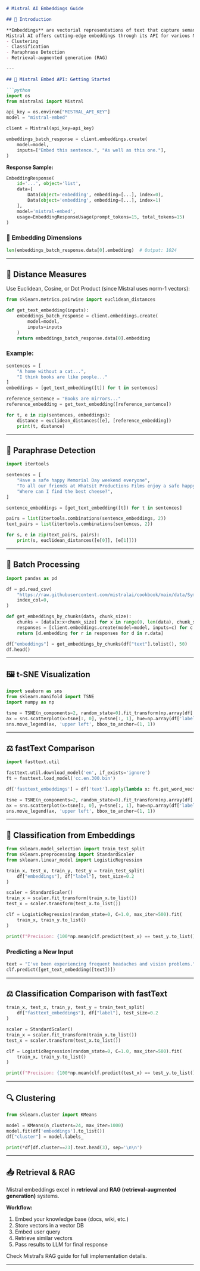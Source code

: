 ```markdown
# Mistral AI Embeddings Guide

## 📌 Introduction

**Embeddings** are vectorial representations of text that capture semantic meaning in high-dimensional space.  
Mistral AI offers cutting-edge embeddings through its API for various NLP tasks like:
- Clustering
- Classification
- Paraphrase Detection
- Retrieval-augmented generation (RAG)

---

## 🧠 Mistral Embed API: Getting Started

```python
import os
from mistralai import Mistral

api_key = os.environ["MISTRAL_API_KEY"]
model = "mistral-embed"

client = Mistral(api_key=api_key)

embeddings_batch_response = client.embeddings.create(
    model=model,
    inputs=["Embed this sentence.", "As well as this one."],
)
```

**Response Sample:**

```python
EmbeddingResponse(
    id='...', object='list',
    data=[
        Data(object='embedding', embedding=[...], index=0),
        Data(object='embedding', embedding=[...], index=1)
    ],
    model='mistral-embed',
    usage=EmbeddingResponseUsage(prompt_tokens=15, total_tokens=15)
)
```

### 📐 Embedding Dimensions
```python
len(embeddings_batch_response.data[0].embedding)  # Output: 1024
```

---

## 📏 Distance Measures

Use Euclidean, Cosine, or Dot Product (since Mistral uses norm-1 vectors):

```python
from sklearn.metrics.pairwise import euclidean_distances

def get_text_embedding(inputs):
    embeddings_batch_response = client.embeddings.create(
        model=model,
        inputs=inputs
    )
    return embeddings_batch_response.data[0].embedding
```

### Example:

```python
sentences = [
    "A home without a cat...",
    "I think books are like people..."
]
embeddings = [get_text_embedding([t]) for t in sentences]

reference_sentence = "Books are mirrors..."
reference_embedding = get_text_embedding([reference_sentence])

for t, e in zip(sentences, embeddings):
    distance = euclidean_distances([e], [reference_embedding])
    print(t, distance)
```

---

## 🔁 Paraphrase Detection

```python
import itertools

sentences = [
    "Have a safe happy Memorial Day weekend everyone",
    "To all our friends at Whatsit Productions Films enjoy a safe happy Memorial Day weekend",
    "Where can I find the best cheese?",
]

sentence_embeddings = [get_text_embedding([t]) for t in sentences]

pairs = list(itertools.combinations(sentence_embeddings, 2))
text_pairs = list(itertools.combinations(sentences, 2))

for s, e in zip(text_pairs, pairs):
    print(s, euclidean_distances([e[0]], [e[1]]))
```

---

## 🧵 Batch Processing

```python
import pandas as pd

df = pd.read_csv(
    "https://raw.githubusercontent.com/mistralai/cookbook/main/data/Symptom2Disease.csv",
    index_col=0,
)

def get_embeddings_by_chunks(data, chunk_size):
    chunks = [data[x:x+chunk_size] for x in range(0, len(data), chunk_size)]
    responses = [client.embeddings.create(model=model, inputs=c) for c in chunks]
    return [d.embedding for r in responses for d in r.data]

df["embeddings"] = get_embeddings_by_chunks(df["text"].tolist(), 50)
df.head()
```

---

## 🖼 t-SNE Visualization

```python
import seaborn as sns
from sklearn.manifold import TSNE
import numpy as np

tsne = TSNE(n_components=2, random_state=0).fit_transform(np.array(df['embeddings'].to_list()))
ax = sns.scatterplot(x=tsne[:, 0], y=tsne[:, 1], hue=np.array(df['label'].to_list()))
sns.move_legend(ax, 'upper left', bbox_to_anchor=(1, 1))
```

---

## ⚖️ fastText Comparison

```python
import fasttext.util

fasttext.util.download_model('en', if_exists='ignore')
ft = fasttext.load_model('cc.en.300.bin')

df['fasttext_embeddings'] = df['text'].apply(lambda x: ft.get_word_vector(x).tolist())

tsne = TSNE(n_components=2, random_state=0).fit_transform(np.array(df['fasttext_embeddings'].to_list()))
ax = sns.scatterplot(x=tsne[:, 0], y=tsne[:, 1], hue=np.array(df['label'].to_list()))
sns.move_legend(ax, 'upper left', bbox_to_anchor=(1, 1))
```

---

## 🧠 Classification from Embeddings

```python
from sklearn.model_selection import train_test_split
from sklearn.preprocessing import StandardScaler
from sklearn.linear_model import LogisticRegression

train_x, test_x, train_y, test_y = train_test_split(
    df["embeddings"], df["label"], test_size=0.2
)

scaler = StandardScaler()
train_x = scaler.fit_transform(train_x.to_list())
test_x = scaler.transform(test_x.to_list())

clf = LogisticRegression(random_state=0, C=1.0, max_iter=500).fit(
    train_x, train_y.to_list()
)

print(f"Precision: {100*np.mean(clf.predict(test_x) == test_y.to_list()):.2f}%")
```

### Predicting a New Input

```python
text = "I've been experiencing frequent headaches and vision problems."
clf.predict([get_text_embedding([text])])
```

---

## ⚖️ Classification Comparison with fastText

```python
train_x, test_x, train_y, test_y = train_test_split(
    df["fasttext_embeddings"], df["label"], test_size=0.2
)

scaler = StandardScaler()
train_x = scaler.fit_transform(train_x.to_list())
test_x = scaler.transform(test_x.to_list())

clf = LogisticRegression(random_state=0, C=1.0, max_iter=500).fit(
    train_x, train_y.to_list()
)

print(f"Precision: {100*np.mean(clf.predict(test_x) == test_y.to_list()):.2f}%")
```

---

## 🔍 Clustering

```python
from sklearn.cluster import KMeans

model = KMeans(n_clusters=24, max_iter=1000)
model.fit(df['embeddings'].to_list())
df["cluster"] = model.labels_

print(*df[df.cluster==23].text.head(3), sep='\n\n')
```

---

## 📥 Retrieval & RAG

Mistral embeddings excel in **retrieval** and **RAG (retrieval-augmented generation)** systems.

**Workflow:**
1. Embed your knowledge base (docs, wiki, etc.)
2. Store vectors in a vector DB
3. Embed user query
4. Retrieve similar vectors
5. Pass results to LLM for final response

Check Mistral’s RAG guide for full implementation details.

---

